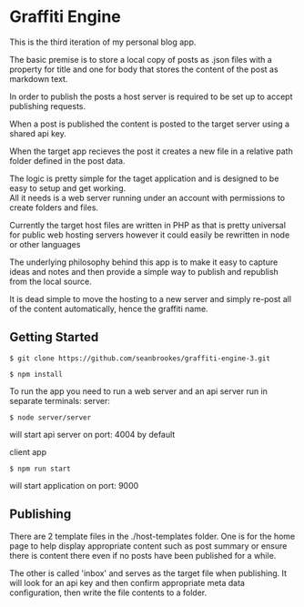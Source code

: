 # Graffiti Engine

This is the third iteration of my personal blog app.

The basic premise is to store a local copy of posts as .json files with a property for title
and one for body that stores the content of the post as markdown text.

In order to publish the posts a host server is required to be set up to accept publishing requests.

When a post is published the content is posted to the target server using a shared api key.  

When the target app recieves the post it creates a new file in a relative path folder defined in the post data.

The logic is pretty simple for the taget application and is designed to be easy to setup and get working.  
All it needs is a web server running under an account with permissions to create folders and files.

Currently the target host files are written in PHP as that is pretty universal for public web hosting servers however it could easily be rewritten in node or other languages

The underlying philosophy behind this app is to make it easy to capture ideas and notes and then provide a simple way to publish and republish from the local source.

It is dead simple to move the hosting to a new server and simply re-post all of the content automatically, hence the graffiti name.


## Getting Started

```
$ git clone https://github.com/seanbrookes/graffiti-engine-3.git
```

```
$ npm install
```

To run the app you need to run a web server and an api server
run in separate terminals:
server:
```
$ node server/server
```
will start api server on port: 4004 by default

client app
```
$ npm run start
```
will start application on port: 9000

## Publishing

There are 2 template files in the ./host-templates folder.  One is for the home page to help display appropriate content such as post summary or ensure there is content there even if no posts have been published for a while.

The other is called 'inbox' and serves as the target file when publishing.  It will look for an api key and then confirm appropriate meta data configuration, then write the file contents to a folder.



